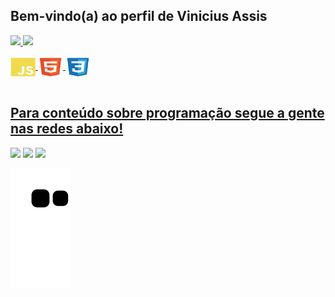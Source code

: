 ## Bem-vindo(a) ao perfil de Vinicius Assis

<div>
 <a href="https://github.com/ViniciusVsss">
 <img height="180em" src="https://github-readme-stats.vercel.app/api?username=ViniciusVsss&show_icons=true&theme=highcontrast&include_all_commits=true&count_private=true"/>
 <img height="180em" src="https://github-readme-stats.vercel.app/api/top-langs/?username=ViniciusVsss&layout=compact&langs_count=6&theme=highcontrast"/>
</div>
<div style="display: inline block"><br>
 <img align="center" alt="7s" height="30" width="40" src="https://raw.githubusercontent.com/devicons/devicon/master/icons/javascript/javascript-plain.svg">
 <img align="center" alt="HTML" height="30" width="40" src="https://raw.githubusercontent.com/devicons/devicon/master/icons/html5/html5-original.svg">
 <img align="center" alt="CSS" height="30" width="40" src="https://raw.githubusercontent.com/devicons/devicon/master/icons/css3/css3-original.svg">
</div>
  
<br>

## Para conteúdo sobre programação segue a gente nas redes abaixo!

<div>
 <a href="https://discord.gg/SDVhGKVf4h" target=" blank"><img src="https://img.shields.io/badge/Discord-7289DA?style=for-the-badge&logo=discord&logoColor=white" target=" blank"></a>
 <a href = "mailto: gemeos&ViniciusVsss.com"><img src="https://img.shields.io/badge/-Gmail-%23333?style=for-the-badge&logo=gmail&logoColor=white" target=" blank"></a>
 <a href="https://vwww.linkedin.com/in/ricardohdias" target=" blank"><img src="https://img.shields.io/badge/-LinkedIn-%230077B5?style=for-the-badge&logo=linkedin&logoColor=white"target=" blank"></a>

 ![Snake animation](https://github.com/ViniciusVsss/ViniciusVsss/blob/output/github-contribution-grid-snake.svg)

</div>
